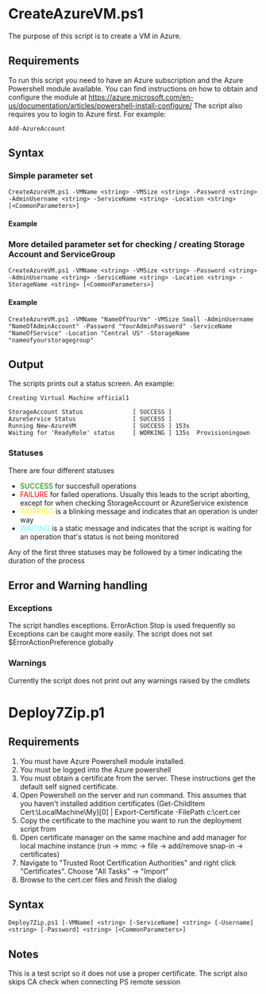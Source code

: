 # CreateAzureVM.ps1
The purpose of this script is to create a VM in Azure.

## Requirements
To run this script you need to have an Azure subscription and the Azure Powershell module available. You can find instructions on how to obtain and configure the module at https://azure.microsoft.com/en-us/documentation/articles/powershell-install-configure/
The script also requires you to login to Azure first. For example:

    Add-AzureAccount
 

## Syntax
### Simple parameter set
	CreateAzureVM.ps1 -VMName <string> -VMSize <string> -Password <string> -AdminUsername <string> -ServiceName <string> -Location <string> [<CommonParameters>]

#### Example

### More detailed parameter set for checking / creating Storage Account and ServiceGroup
	CreateAzureVM.ps1 -VMName <string> -VMSize <string> -Password <string> -AdminUsername <string> -ServiceName <string> -Location <string> -StorageName <string> [<CommonParameters>]
	
#### Example
	CreateAzureVM.ps1 -VMName "NameOfYourVm" -VMSize Small -AdminUsername "NameOfAdminAccount" -Password "YourAdminPassword" -ServiceName "NameOfService" -Location "Central US" -StorageName "nameofyourstoragegroup"
## Output
The scripts prints out a status screen. An example:

	Creating Virtual Machine official1
	
  	StorageAccount Status              [ SUCCESS ]
  	AzureService Status                [ SUCCESS ]
  	Running New-AzureVM                [ SUCCESS ] 153s
  	Waiting for 'ReadyRole' status     [ WORKING ] 135s  Provisioningown
	 
### Statuses
There are four different statuses
* <font color='green'> SUCCESS</font> for succesfull operations
* <font color='red'>FAILURE</font> for failed operations. Usually this leads to the script aborting, except for when checking StorageAccount or AzureService existence
* <font color='yellow'>WORKING</font> is a blinking message and indicates that an operation is under way
* <font color='#66ffff'>WAITING</font> is a static message and indicates that the script is waiting for an operation that's status is not being monitored

Any of the first three statuses may be followed by a timer indicating the duration of the process

## Error and Warning handling
### Exceptions
The script handles exceptions. ErrorAction Stop is used frequently so Exceptions can be caught more easily. The script does not set $ErrorActionPreference globally

### Warnings
Currently the script does not print out any warnings raised by the cmdlets



# Deploy7Zip.p1

## Requirements
1. You must have Azure Powershell module installed.
2. You must be logged into the Azure powershell
3. You must obtain a certificate from the server. These instructions get the default self signed certificate.
 1. Open Powershell on the server and run command. This assumes that you haven't installed addition certificates
            (Get-ChildItem Cert:\LocalMachine\My)[0] | Export-Certificate -FilePath c:\cert.cer
 2. Copy the certificate to the machine you want to run the deployment script from
 3. Open certificate manager on the same machine and add manager for local machine instance (run -> mmc -> file -> add/remove snap-in -> certificates)
 4. Navigate to "Trusted Root Certification Authorities" and right click "Certificates". Choose "All Tasks" -> "Import"
 5. Browse to the cert.cer files and finish the dialog 
 
## Syntax
    Deploy7Zip.ps1 [-VMName] <string> [-ServiceName] <string> [-Username] <string> [-Password] <string> [<CommonParameters>] 

## Notes
This is a test script so it does not use a proper certificate. The script also skips CA check when connecting PS remote session